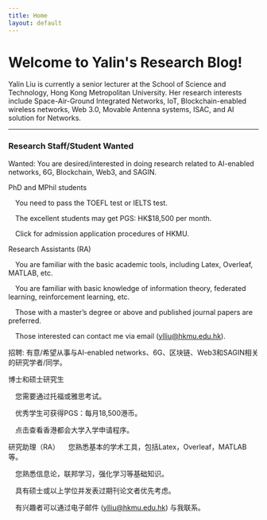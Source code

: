 ```yaml
---
title: Home
layout: default
---
```


# Welcome to Yalin's Research Blog!

Yalin Liu is currently a senior lecturer at the School of Science and Technology, Hong Kong Metropolitan University. Her research interests include Space-Air-Ground Integrated Networks, IoT, Blockchain-enabled wireless networks, Web 3.0, Movable Antenna systems, ISAC, and AI solution for Networks.

---

### Research Staff/Student Wanted
Wanted: You are desired/interested in doing research related to AI-enabled networks, 6G, Blockchain, Web3, and SAGIN.


PhD and MPhil students

&emsp;You need to pass the TOEFL test or IELTS test.

&emsp;The excellent students may get PGS: HK$18,500 per month.

&emsp;Click for admission application procedures of HKMU.


Research Assistants (RA)

&emsp;You are familiar with the basic academic tools, including Latex, Overleaf, MATLAB, etc.

&emsp;You are familiar with basic knowledge of information theory, federated learning, reinforcement learning, etc.
    
&emsp;Those with a master’s degree or above and published journal papers are preferred.

&emsp;Those interested can contact me via email (ylliu@hkmu.edu.hk).


招聘: 有意/希望从事与AI-enabled networks、6G、区块链、Web3和SAGIN相关的研究学者/同学。

博士和硕士研究生

&emsp;您需要通过托福或雅思考试。

&emsp;优秀学生可获得PGS：每月18,500港币。

&emsp;点击查看香港都会大学入学申请程序。

研究助理（RA）
&emsp;您熟悉基本的学术工具，包括Latex，Overleaf，MATLAB等。

&emsp;您熟悉信息论，联邦学习，强化学习等基础知识。

&emsp;具有硕士或以上学位并发表过期刊论文者优先考虑。

&emsp;有兴趣者可以通过电子邮件 (ylliu@hkmu.edu.hk) 与我联系。